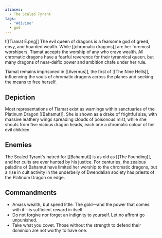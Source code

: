 ```yaml
---
aliases:
  - The Scaled Tyrant
tags:
  - "#divine"
  - god
---
```

![[Tiamat E.png]]
The evil queen of dragons is a fearsome god of greed, envy, and hoarded wealth. While [[chromatic dragons]] are her foremost worshipers, Tiamat accepts the worship of any who crave wealth. All chromatic dragons have a fearful reverence for their tyrannical queen, but many dragons of near-deific power and ambition chafe under her rule.

Tiamat remains imprisoned in [[Avernus]], the first of [[The Nine Hells]], influencing the souls of chromatic dragons across the planes and seeking the means to free herself.
## Depiction
Most representations of Tiamat exist as warnings within sanctuaries of the Platinum Dragon [[Bahamut]]. She is shown as a drake of frightful size, with massive leathery wings spreading clouds of poisonous mist, while she shouts from five vicious dragon heads, each one a chromatic colour of her evil children.
## Enemies
The Scaled Tyrant's hatred for [[Bahamut]] is as old as [[The Founding]], and her cults are ever hunted by his justice. For centuries, the zealous paladins of Bahamut have limited her worship to the chromatic dragons, but a rise in cult activity in the underbelly of Dwendalian society has priests of the Platinum Dragon on edge.
## Commandments
- Amass wealth, but spend little. The gold—and the power that comes with it—is sufficient reward in itself.
- Do not forgive nor forget an indignity to yourself. Let no affront go unpunished.
- Take what you covet. Those without the strength to defend their dominion are not worthy to have one.